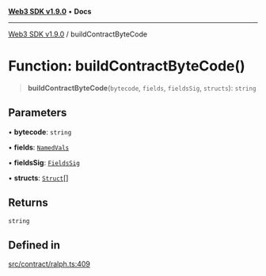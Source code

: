 [**Web3 SDK v1.9.0**](../README.md) • **Docs**

***

[Web3 SDK v1.9.0](../globals.md) / buildContractByteCode

# Function: buildContractByteCode()

> **buildContractByteCode**(`bytecode`, `fields`, `fieldsSig`, `structs`): `string`

## Parameters

• **bytecode**: `string`

• **fields**: [`NamedVals`](../type-aliases/NamedVals.md)

• **fieldsSig**: [`FieldsSig`](../namespaces/node/interfaces/FieldsSig.md)

• **structs**: [`Struct`](../classes/Struct.md)[]

## Returns

`string`

## Defined in

[src/contract/ralph.ts:409](https://github.com/Mystic-Nayy/alephium-web3/blob/c1afd789a197ce5fe21f08c2965942090157c33d/packages/web3/src/contract/ralph.ts#L409)

